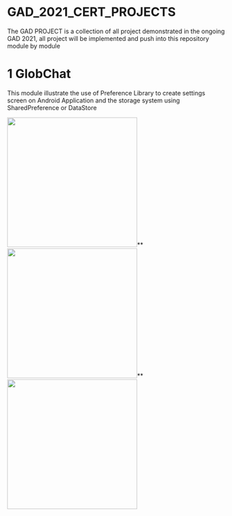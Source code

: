 # GAD_2021_CERT_PROJECTS

The GAD PROJECT is a collection of all project demonstrated in the ongoing GAD 2021, all project will be implemented and push into this repository module by module 

# 1 GlobChat
This module illustrate the use of Preference Library to create settings screen on Android Application and the storage system using SharedPreference or DataStore 

<img src="https://user-images.githubusercontent.com/46386915/136927534-5bcf16ce-8a5e-4f5b-880e-465731d812aa.png" width="300"/>** <img src="https://user-images.githubusercontent.com/46386915/136927562-ab4b2876-341d-46db-8ee9-0051a57313bf.png" width="300"/>** <img src="https://user-images.githubusercontent.com/46386915/136927577-e71e2db7-7fe5-4344-a0d5-4c3ad367328b.png" width= "300"/>
